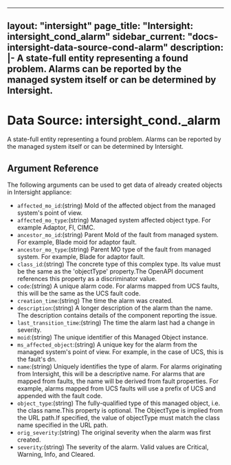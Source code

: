 
---
layout: "intersight"
page_title: "Intersight: intersight_cond_alarm"
sidebar_current: "docs-intersight-data-source-cond-alarm"
description: |-
A state-full entity representing a found problem. Alarms can be reported by the managed system itself or can be determined by Intersight.
---

# Data Source: intersight_cond._alarm
A state-full entity representing a found problem. Alarms can be reported by the managed system itself or can be determined by Intersight.
## Argument Reference
The following arguments can be used to get data of already created objects in Intersight appliance:
* `affected_mo_id`:(string) MoId of the affected object from the managed system's point of view. 
* `affected_mo_type`:(string) Managed system affected object type. For example Adaptor, FI, CIMC. 
* `ancestor_mo_id`:(string) Parent MoId of the fault from managed system. For example, Blade moid for adaptor fault. 
* `ancestor_mo_type`:(string) Parent MO type of the fault from managed system. For example, Blade for adaptor fault. 
* `class_id`:(string) The concrete type of this complex type. Its value must be the same as the 'objectType' property.The OpenAPI document references this property as a discriminator value. 
* `code`:(string) A unique alarm code. For alarms mapped from UCS faults, this will be the same as the UCS fault code. 
* `creation_time`:(string) The time the alarm was created. 
* `description`:(string) A longer description of the alarm than the name. The description contains details of the component reporting the issue. 
* `last_transition_time`:(string) The time the alarm last had a change in severity. 
* `moid`:(string) The unique identifier of this Managed Object instance. 
* `ms_affected_object`:(string) A unique key for the alarm from the managed system's point of view. For example, in the case of UCS, this is the fault's dn. 
* `name`:(string) Uniquely identifies the type of alarm. For alarms originating from Intersight, this will be a descriptive name. For alarms that are mapped from faults, the name will be derived from fault properties. For example, alarms mapped from UCS faults will use a prefix of UCS and appended with the fault code. 
* `object_type`:(string) The fully-qualified type of this managed object, i.e. the class name.This property is optional. The ObjectType is implied from the URL path.If specified, the value of objectType must match the class name specified in the URL path. 
* `orig_severity`:(string) The original severity when the alarm was first created. 
* `severity`:(string) The severity of the alarm. Valid values are Critical, Warning, Info, and Cleared. 
